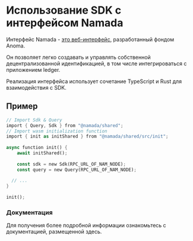 # Использование SDK с интерфейсом Namada

Интерфейс Namada - [это веб-интерфейс](https://github.com/anoma/namada-interface), разработанный фондом Anoma.

Он позволяет легко создавать и управлять собственной децентрализованной идентификацией, в том числе интегрироваться с приложением ledger.

Реализация интерфейса использует сочетание TypeScript и Rust для взаимодействия с SDK.

## Пример

```rust
// Import Sdk & Query
import { Query, Sdk } from "@namada/shared";
// Import wasm initialization function
import { init as initShared } from "@namada/shared/src/init";
 
async function init() {
    await initShared();
 
    const sdk = new Sdk(RPC_URL_OF_NAM_NODE);
    const query = new Query(RPC_URL_OF_NAM_NODE);
 
  // ...
}
 
init();
```

### Документация&#x20;

Для получения более подробной информации ознакомьтесь с документацией, размещенной здесь.
